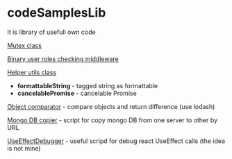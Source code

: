# codeSamplesLib

It is library of usefull own code

[Mutex class](./mutex.js "Mutex class")

[Binary user roles checking middleware](./userRoles.js "binary user roles checking")

[Helper utils class](./helperUtils.js "Helper utils")
- **formattableString** - tagged string as formattable
- **cancelablePromise** - cancelable Promise

[Object comparator](./objectChanges.js "Show object changes") - compare objects and return difference (use lodash)

[Mongo DB copier](./dbMigrationScript.js "Mongo migration script") - script for copy mongo DB from one server to other by URL

[UseEffectDebugger](./useEffectDebugger.ts "Debuger for useEffect calls") - useful scripd for debug react UseEffect calls (the idea is not mine)
